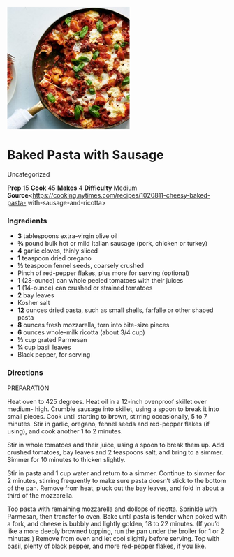 ﻿

![](./images/0d1ba62e-64ba-4531-9ff6-a3d5bc7749ae.jpg)

#  Baked Pasta with Sausage

Uncategorized

 **Prep** 15 **Cook** 45 **Makes** 4 **Difficulty** Medium
**Source**<https://cooking.nytimes.com/recipes/1020811-cheesy-baked-pasta-
with-sausage-and-ricotta>

###  Ingredients

  * **3** tablespoons extra-virgin olive oil
  *  **¾** pound bulk hot or mild Italian sausage (pork, chicken or turkey)
  *  **4** garlic cloves, thinly sliced
  *  **1** teaspoon dried oregano
  *  **½** teaspoon fennel seeds, coarsely crushed
  * Pinch of red-pepper flakes, plus more for serving (optional)
  *  **1** (28-ounce) can whole peeled tomatoes with their juices
  *  **1** (14-ounce) can crushed or strained tomatoes
  *  **2** bay leaves
  * Kosher salt
  *  **12** ounces dried pasta, such as small shells, farfalle or other shaped pasta
  *  **8** ounces fresh mozzarella, torn into bite-size pieces
  *  **6** ounces whole-milk ricotta (about 3/4 cup)
  *  **⅓** cup grated Parmesan
  *  **¼** cup basil leaves
  * Black pepper, for serving

###  Directions

PREPARATION

Heat oven to 425 degrees. Heat oil in a 12-inch ovenproof skillet over medium-
high. Crumble sausage into skillet, using a spoon to break it into small
pieces. Cook until starting to brown, stirring occasionally, 5 to 7 minutes.
Stir in garlic, oregano, fennel seeds and red-pepper flakes (if using), and
cook another 1 to 2 minutes.

Stir in whole tomatoes and their juice, using a spoon to break them up. Add
crushed tomatoes, bay leaves and 2 teaspoons salt, and bring to a simmer.
Simmer for 10 minutes to thicken slightly.

Stir in pasta and 1 cup water and return to a simmer. Continue to simmer for 2
minutes, stirring frequently to make sure pasta doesn’t stick to the bottom of
the pan. Remove from heat, pluck out the bay leaves, and fold in about a third
of the mozzarella.

Top pasta with remaining mozzarella and dollops of ricotta. Sprinkle with
Parmesan, then transfer to oven. Bake until pasta is tender when poked with a
fork, and cheese is bubbly and lightly golden, 18 to 22 minutes. (If you’d
like a more deeply browned topping, run the pan under the broiler for 1 or 2
minutes.) Remove from oven and let cool slightly before serving. Top with
basil, plenty of black pepper, and more red-pepper flakes, if you like.

